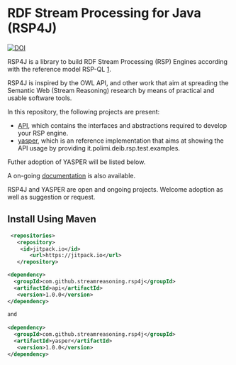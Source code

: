 # RDF Stream Processing for Java (RSP4J) 

[![DOI](https://zenodo.org/badge/322566440.svg)](https://zenodo.org/badge/latestdoi/322566440)

RSP4J is a library to build RDF Stream Processing (RSP) Engines according with the reference model RSP-QL [1](http://jeanpi.org/wp/media/rspql_ijswis_dellaglio_2015.pdf). 

RSP4J is inspired by the OWL API, and other work that aim at spreading the Semantic Web (Stream Reasoning) research by means of practical and usable software tools.

In this repository, the following  projects are present:

* [API](./api/Readme.md), which contains the interfaces and abstractions required to develop your RSP engine.
* [yasper](./yasper/Readme.md), which is an reference implementation that aims at showing the API usage by providing it.polimi.deib.rsp.test.examples.

Futher adoption of YASPER will be listed below. 

A on-going [documentation](https://github.com/streamreasoning/rsp4j/wiki) is also available. 

RSP4J and YASPER are open and ongoing projects. Welcome adoption as well as suggestion or request.

## Install Using Maven

```xml
 <repositories>
   <repository>
    <id>jitpack.io</id>
       <url>https://jitpack.io</url>
   </repository>

<dependency>
  <groupId>com.github.streamreasoning.rsp4j</groupId>
  <artifactId>api</artifactId>
   <version>1.0.0</version>
</dependency>
  
and 
  
<dependency>
  <groupId>com.github.streamreasoning.rsp4j</groupId>
  <artifactId>yasper</artifactId>
   <version>1.0.0</version>
</dependency>
```
